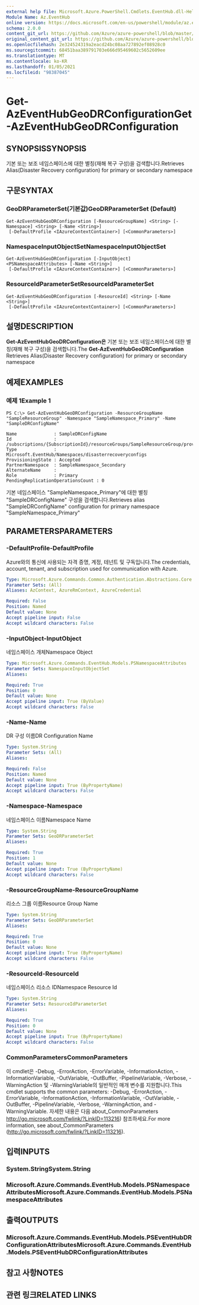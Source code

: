 ```yaml
---
external help file: Microsoft.Azure.PowerShell.Cmdlets.EventHub.dll-Help.xml
Module Name: Az.EventHub
online version: https://docs.microsoft.com/en-us/powershell/module/az.eventhub/get-azeventhubGeodrconfiguration
schema: 2.0.0
content_git_url: https://github.com/Azure/azure-powershell/blob/master/src/EventHub/EventHub/help/Get-AzEventHubGeoDRConfiguration.md
original_content_git_url: https://github.com/Azure/azure-powershell/blob/master/src/EventHub/EventHub/help/Get-AzEventHubGeoDRConfiguration.md
ms.openlocfilehash: 2e324524319a2eacd24bc08aa727892ef08928c0
ms.sourcegitcommit: 68451baa389791703e666d95469602c5652609ee
ms.translationtype: MT
ms.contentlocale: ko-KR
ms.lasthandoff: 01/05/2021
ms.locfileid: "98387045"
---
```

# <span data-ttu-id="6d5eb-101">Get-AzEventHubGeoDRConfiguration</span><span class="sxs-lookup"><span data-stu-id="6d5eb-101">Get-AzEventHubGeoDRConfiguration</span></span>

## <span data-ttu-id="6d5eb-102">SYNOPSIS</span><span class="sxs-lookup"><span data-stu-id="6d5eb-102">SYNOPSIS</span></span>
<span data-ttu-id="6d5eb-103">기본 또는 보조 네임스페이스에 대한 별칭(재해 복구 구성)을 검색합니다.</span><span class="sxs-lookup"><span data-stu-id="6d5eb-103">Retrieves Alias(Disaster Recovery configuration) for primary or secondary namespace</span></span>

## <span data-ttu-id="6d5eb-104">구문</span><span class="sxs-lookup"><span data-stu-id="6d5eb-104">SYNTAX</span></span>

### <span data-ttu-id="6d5eb-105">GeoDRParameterSet(기본값)</span><span class="sxs-lookup"><span data-stu-id="6d5eb-105">GeoDRParameterSet (Default)</span></span>
```
Get-AzEventHubGeoDRConfiguration [-ResourceGroupName] <String> [-Namespace] <String> [-Name <String>]
 [-DefaultProfile <IAzureContextContainer>] [<CommonParameters>]
```

### <span data-ttu-id="6d5eb-106">NamespaceInputObjectSet</span><span class="sxs-lookup"><span data-stu-id="6d5eb-106">NamespaceInputObjectSet</span></span>
```
Get-AzEventHubGeoDRConfiguration [-InputObject] <PSNamespaceAttributes> [-Name <String>]
 [-DefaultProfile <IAzureContextContainer>] [<CommonParameters>]
```

### <span data-ttu-id="6d5eb-107">ResourceIdParameterSet</span><span class="sxs-lookup"><span data-stu-id="6d5eb-107">ResourceIdParameterSet</span></span>
```
Get-AzEventHubGeoDRConfiguration [-ResourceId] <String> [-Name <String>]
 [-DefaultProfile <IAzureContextContainer>] [<CommonParameters>]
```

## <span data-ttu-id="6d5eb-108">설명</span><span class="sxs-lookup"><span data-stu-id="6d5eb-108">DESCRIPTION</span></span>
<span data-ttu-id="6d5eb-109">**Get-AzEventHubGeoDRConfiguration은** 기본 또는 보조 네임스페이스에 대한 별칭(재해 복구 구성)을 검색합니다.</span><span class="sxs-lookup"><span data-stu-id="6d5eb-109">The **Get-AzEventHubGeoDRConfiguration** Retrieves Alias(Disaster Recovery configuration) for primary or secondary namespace</span></span>

## <span data-ttu-id="6d5eb-110">예제</span><span class="sxs-lookup"><span data-stu-id="6d5eb-110">EXAMPLES</span></span>

### <span data-ttu-id="6d5eb-111">예제 1</span><span class="sxs-lookup"><span data-stu-id="6d5eb-111">Example 1</span></span>
```
PS C:\> Get-AzEventHubGeoDRConfiguration -ResourceGroupName "SampleResourceGroup" -Namespace "SampleNamespace_Primary" -Name "SampleDRConfigName"

Name              : SampleDRConfigName
Id                : /subscriptions/{SubscriptionId}/resourceGroups/SampleResourceGroup/providers/Microsoft.EventHub/namespaces/SampleNamespace_Primary/disasterRecoveryConfigs/SampleDRConfigName
Type              : Microsoft.EventHub/Namespaces/disasterrecoveryconfigs
ProvisioningState : Accepted
PartnerNamespace  : SampleNamespace_Secondary
AlternateName     :
Role              : Primary
PendingReplicationOperationsCount : 0
```

<span data-ttu-id="6d5eb-112">기본 네임스페이스 "SampleNamespace_Primary"에 대한 별칭 "SampleDRConfigName" 구성을 검색합니다.</span><span class="sxs-lookup"><span data-stu-id="6d5eb-112">Retrieves alias "SampleDRConfigName" configuration for primary namespace "SampleNamespace_Primary"</span></span>

## <span data-ttu-id="6d5eb-113">PARAMETERS</span><span class="sxs-lookup"><span data-stu-id="6d5eb-113">PARAMETERS</span></span>

### <span data-ttu-id="6d5eb-114">-DefaultProfile</span><span class="sxs-lookup"><span data-stu-id="6d5eb-114">-DefaultProfile</span></span>
<span data-ttu-id="6d5eb-115">Azure와의 통신에 사용되는 자격 증명, 계정, 테넌트 및 구독입니다.</span><span class="sxs-lookup"><span data-stu-id="6d5eb-115">The credentials, account, tenant, and subscription used for communication with Azure.</span></span>

```yaml
Type: Microsoft.Azure.Commands.Common.Authentication.Abstractions.Core.IAzureContextContainer
Parameter Sets: (All)
Aliases: AzContext, AzureRmContext, AzureCredential

Required: False
Position: Named
Default value: None
Accept pipeline input: False
Accept wildcard characters: False
```

### <span data-ttu-id="6d5eb-116">-InputObject</span><span class="sxs-lookup"><span data-stu-id="6d5eb-116">-InputObject</span></span>
<span data-ttu-id="6d5eb-117">네임스페이스 개체</span><span class="sxs-lookup"><span data-stu-id="6d5eb-117">Namespace Object</span></span>

```yaml
Type: Microsoft.Azure.Commands.EventHub.Models.PSNamespaceAttributes
Parameter Sets: NamespaceInputObjectSet
Aliases:

Required: True
Position: 0
Default value: None
Accept pipeline input: True (ByValue)
Accept wildcard characters: False
```

### <span data-ttu-id="6d5eb-118">-Name</span><span class="sxs-lookup"><span data-stu-id="6d5eb-118">-Name</span></span>
<span data-ttu-id="6d5eb-119">DR 구성 이름</span><span class="sxs-lookup"><span data-stu-id="6d5eb-119">DR Configuration Name</span></span>

```yaml
Type: System.String
Parameter Sets: (All)
Aliases:

Required: False
Position: Named
Default value: None
Accept pipeline input: True (ByPropertyName)
Accept wildcard characters: False
```

### <span data-ttu-id="6d5eb-120">-Namespace</span><span class="sxs-lookup"><span data-stu-id="6d5eb-120">-Namespace</span></span>
<span data-ttu-id="6d5eb-121">네임스페이스 이름</span><span class="sxs-lookup"><span data-stu-id="6d5eb-121">Namespace Name</span></span>

```yaml
Type: System.String
Parameter Sets: GeoDRParameterSet
Aliases:

Required: True
Position: 1
Default value: None
Accept pipeline input: True (ByPropertyName)
Accept wildcard characters: False
```

### <span data-ttu-id="6d5eb-122">-ResourceGroupName</span><span class="sxs-lookup"><span data-stu-id="6d5eb-122">-ResourceGroupName</span></span>
<span data-ttu-id="6d5eb-123">리소스 그룹 이름</span><span class="sxs-lookup"><span data-stu-id="6d5eb-123">Resource Group Name</span></span>

```yaml
Type: System.String
Parameter Sets: GeoDRParameterSet
Aliases:

Required: True
Position: 0
Default value: None
Accept pipeline input: True (ByPropertyName)
Accept wildcard characters: False
```

### <span data-ttu-id="6d5eb-124">-ResourceId</span><span class="sxs-lookup"><span data-stu-id="6d5eb-124">-ResourceId</span></span>
<span data-ttu-id="6d5eb-125">네임스페이스 리소스 ID</span><span class="sxs-lookup"><span data-stu-id="6d5eb-125">Namespace Resource Id</span></span>

```yaml
Type: System.String
Parameter Sets: ResourceIdParameterSet
Aliases:

Required: True
Position: 0
Default value: None
Accept pipeline input: True (ByPropertyName)
Accept wildcard characters: False
```

### <span data-ttu-id="6d5eb-126">CommonParameters</span><span class="sxs-lookup"><span data-stu-id="6d5eb-126">CommonParameters</span></span>
<span data-ttu-id="6d5eb-127">이 cmdlet은 -Debug, -ErrorAction, -ErrorVariable, -InformationAction, -InformationVariable, -OutVariable, -OutBuffer, -PipelineVariable, -Verbose, -WarningAction 및 -WarningVariable의 일반적인 매개 변수를 지원합니다.</span><span class="sxs-lookup"><span data-stu-id="6d5eb-127">This cmdlet supports the common parameters: -Debug, -ErrorAction, -ErrorVariable, -InformationAction, -InformationVariable, -OutVariable, -OutBuffer, -PipelineVariable, -Verbose, -WarningAction, and -WarningVariable.</span></span> <span data-ttu-id="6d5eb-128">자세한 내용은 다음 about_CommonParameters http://go.microsoft.com/fwlink/?LinkID=113216) 참조하세요.</span><span class="sxs-lookup"><span data-stu-id="6d5eb-128">For more information, see about_CommonParameters (http://go.microsoft.com/fwlink/?LinkID=113216).</span></span>

## <span data-ttu-id="6d5eb-129">입력</span><span class="sxs-lookup"><span data-stu-id="6d5eb-129">INPUTS</span></span>

### <span data-ttu-id="6d5eb-130">System.String</span><span class="sxs-lookup"><span data-stu-id="6d5eb-130">System.String</span></span>

### <span data-ttu-id="6d5eb-131">Microsoft.Azure.Commands.EventHub.Models.PSNamespaceAttributes</span><span class="sxs-lookup"><span data-stu-id="6d5eb-131">Microsoft.Azure.Commands.EventHub.Models.PSNamespaceAttributes</span></span>

## <span data-ttu-id="6d5eb-132">출력</span><span class="sxs-lookup"><span data-stu-id="6d5eb-132">OUTPUTS</span></span>

### <span data-ttu-id="6d5eb-133">Microsoft.Azure.Commands.EventHub.Models.PSEventHubDRConfigurationAttributes</span><span class="sxs-lookup"><span data-stu-id="6d5eb-133">Microsoft.Azure.Commands.EventHub.Models.PSEventHubDRConfigurationAttributes</span></span>

## <span data-ttu-id="6d5eb-134">참고 사항</span><span class="sxs-lookup"><span data-stu-id="6d5eb-134">NOTES</span></span>

## <span data-ttu-id="6d5eb-135">관련 링크</span><span class="sxs-lookup"><span data-stu-id="6d5eb-135">RELATED LINKS</span></span>
